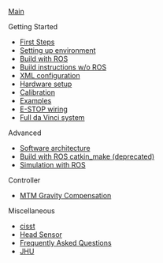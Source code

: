 [Main](/jhu-dvrk/sawIntuitiveResearchKit/wiki)

Getting Started
* [First Steps](/jhu-dvrk/sawIntuitiveResearchKit/wiki/FirstSteps)
* [Setting up environment](/jhu-cisst/mechatronics-software/wiki/Development-Environment)
* [Build with ROS](/jhu-dvrk/sawIntuitiveResearchKit/wiki/CatkinBuild)
* [Build instructions w/o ROS](/jhu-dvrk/sawIntuitiveResearchKit/wiki/Build)
* [XML configuration](/jhu-dvrk/sawIntuitiveResearchKit/wiki/XMLConfig)
* [Hardware setup](/jhu-dvrk/sawIntuitiveResearchKit/wiki/Hardware)
* [Calibration](/jhu-dvrk/sawIntuitiveResearchKit/wiki/Calibration)
* [Examples](/jhu-dvrk/sawIntuitiveResearchKit/wiki/Examples)
* [E-STOP wiring](/jhu-dvrk/sawIntuitiveResearchKit/wiki/ESTOP)
* [Full da Vinci system](/jhu-dvrk/sawIntuitiveResearchKit/wiki/Full-da-Vinci)

Advanced
* [Software architecture](/jhu-dvrk/Software-Architecture)
* [Build with ROS catkin_make (deprecated)](/jhu-dvrk/dvrk-ros)
* [Simulation with ROS](/jhu-dvrk/sawIntuitiveResearchKit/wiki/Simulation)

Controller
* [MTM Gravity Compensation](/jhu-dvrk/sawIntuitiveResearchKit/wiki/Control-Gravity-Compensation)

Miscellaneous
* [cisst](/jhu-cisst/cisst/wiki)
* [Head Sensor](/jhu-dvrk/sawIntuitiveResearchKit/wiki/HeadSensor)
* [Frequently Asked Questions](/jhu-dvrk/sawIntuitiveResearchKit/wiki/FAQ)
* [JHU](JHU-DVRK-Hardware-Status)